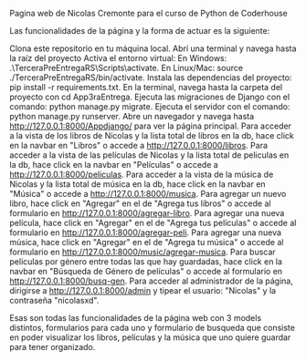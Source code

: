 Pagina web de Nicolas Cremonte para el curso de Python de Coderhouse

Las funcionalidades de la página y la forma de actuar es la siguiente:

Clona este repositorio en tu máquina local.
Abrí una terminal y navega hasta la raíz del proyecto
Activa el entorno virtual:
    En Windows: .\TerceraPreEntregaRS\Scripts\activate.
    En Linux/Mac: source ./TerceraPreEntregaRS/bin/activate.
Instala las dependencias del proyecto: pip install -r requirements.txt.
En la terminal, navega hasta la carpeta del proyecto con cd App3raEntrega.
Ejecuta las migraciones de Django con el comando: python manage.py migrate.
Ejecuta el servidor con el comando: python manage.py runserver.
Abre un navegador y navega hasta http://127.0.0.1:8000/Appdjango/ para ver la página principal.
Para acceder a la vista de los libros de Nicolas y la lista total de libros en la db, hace click en la navbar en "Libros" o accede a http://127.0.0.1:8000/libros.
Para acceder a la vista de las películas de Nicolas y la lista total de peliculas en la db, hace click en la navbar en "Películas" o accede a http://127.0.0.1:8000/peliculas.
Para acceder a la vista de la música de Nicolas y la lista total de música en la db, hace click en la navbar en "Música" o accede a http://127.0.0.1:8000/musica.
Para agregar un nuevo libro, hace click en "Agregar" en el de "Agrega tus libros" o accede al formulario en http://127.0.0.1:8000/agregar-libro.
Para agregar una nueva película, hace click en "Agregar" en el de "Agrega tus películas" o accede al formulario en http://127.0.0.1:8000/agregar-peli.
Para agregar una nueva música, hace click en "Agregar" en el de "Agrega tu música" o accede al formulario en http://127.0.0.1:8000/music/agregar-musica.
Para buscar peliculas por género entre todas las que hay guardadas, hace click en la navbar en "Búsqueda de Género de películas" o accede al formulario en http://127.0.0.1:8000/busq-gen.
Para acceder al administrador de la página, dirigirse a http://127.0.0.1:8000/admin y tipear el usuario: "Nicolas" y la contraseña "nicolasxd".

Esas son todas las funcionalidades de la página web con 3 models distintos, formularios para cada uno y formulario de busqueda que consiste en poder visualizar los libros, películas y la música que uno quiere guardar para tener organizado.
